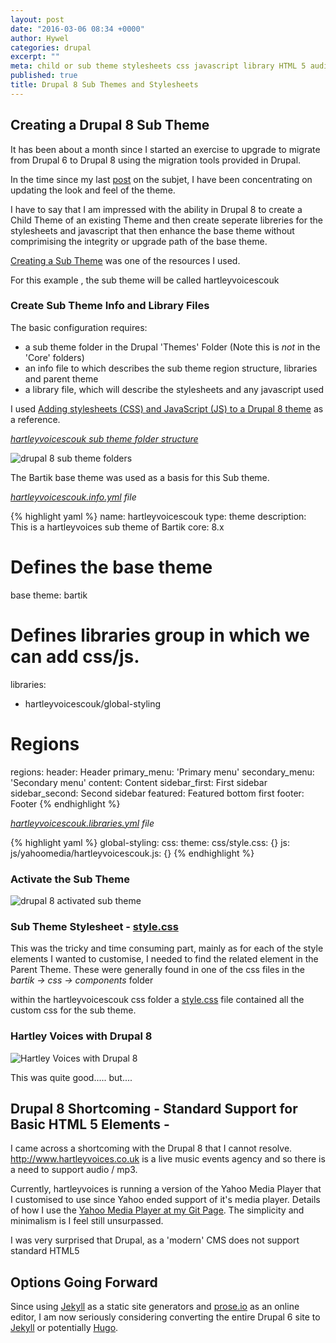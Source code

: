 ```yaml
---
layout: post
date: "2016-03-06 08:34 +0000"
author: Hywel
categories: drupal
excerpt: ""
meta: child or sub theme stylesheets css javascript library HTML 5 audio element Drupal 8
published: true
title: Drupal 8 Sub Themes and Stylesheets
---
```





## Creating a Drupal 8 Sub Theme

It has been about a month since I started an exercise to upgrade to migrate from Drupal 6 to Drupal 8 using the migration tools provided in Drupal.

In the time since my last [post](http://www.hywel.me/drupal/2016/02/06/a-website-upgrade-from-drupal-6-to-drupal-8-part-4.html) on the subjet, I have been concentrating on updating the look and feel of the theme.

I have to say that I am impressed with the ability in Drupal 8 to create a Child Theme of an existing Theme and then create seperate libreries for the stylesheets and javascript that then enhance the base theme without comprimising the integrity or upgrade path of the base theme.

[Creating a Sub Theme](https://www.drupal.org/theme-guide/8/creating-a-sub-theme) was one of the resources I used.

For this example , the sub theme will be called hartleyvoicescouk

### Create Sub Theme Info and Library Files

The basic configuration requires:

- a sub theme folder in the Drupal 'Themes' Folder (Note this is *not* in the 'Core' folders)
- an info file to which describes the sub theme region structure, libraries and parent theme
- a library file, which will describe the stylesheets and any javascript used


I used [Adding stylesheets (CSS) and JavaScript (JS) to a Drupal 8 theme](https://www.drupal.org/theme-guide/8/assets)  as a reference.


*[hartleyvoicescouk sub theme folder structure](https://github.com/hyweljohnllewellyn/hywelme/tree/gh-pages/assets/2016-03-06/hartleyvoicescouk)*

![drupal 8 sub theme folders]({{site.baseurl}}/assets/2016-03-06/drupal%208%20sub%20theme%20folders.png)

The Bartik base theme was used as a basis for this Sub theme.

*[hartleyvoicescouk.info.yml](https://github.com/hyweljohnllewellyn/hywelme/blob/gh-pages/assets/2016-03-06/hartleyvoicescouk/hartleyvoicescouk.info.yml) file*

{% highlight yaml %}
name: hartleyvoicescouk
type: theme
description: This is a hartleyvoices sub theme of Bartik
core: 8.x
# Defines the base theme
base theme: bartik
# Defines libraries group in which we can add css/js.
libraries:
  - hartleyvoicescouk/global-styling
# Regions
regions:
  header: Header
  primary_menu: 'Primary menu'
  secondary_menu: 'Secondary menu'
  content: Content
  sidebar_first: First sidebar
  sidebar_second: Second sidebar
  featured: Featured bottom first
  footer: Footer
{% endhighlight %}

*[hartleyvoicescouk.libraries.yml](https://github.com/hyweljohnllewellyn/hywelme/blob/gh-pages/assets/2016-03-06/hartleyvoicescouk/hartleyvoicescouk.libraries.yml) file*

{% highlight yaml %}
global-styling:
  css:
    theme:
      css/style.css: {}
  js:
      js/yahoomedia/hartleyvoicescouk.js: {}
{% endhighlight %}

### Activate the Sub Theme

![drupal 8 activated sub theme]({{site.baseurl}}/assets/2016-03-06/drupal%208%20activated%20sub%20theme.jpg)

### Sub Theme Stylesheet - [style.css](https://github.com/hyweljohnllewellyn/hywelme/blob/gh-pages/assets/2016-03-06/hartleyvoicescouk/css/style.css)

This was the tricky and time consuming part, mainly as for each of the style elements I wanted to customise, I needed to find the related element in the Parent Theme.  These were generally found in one of the css files in the
*bartik -> css -> components* folder

within the hartleyvoicescouk css folder a [style.css](https://github.com/hyweljohnllewellyn/hywelme/blob/gh-pages/assets/2016-03-06/hartleyvoicescouk/css/style.css) file contained all the custom css for the sub theme.

### Hartley Voices with Drupal 8

![Hartley Voices with Drupal 8]({{site.baseurl}}/assets/2016-03-06/drupal%208%20hartleyvoicescouk%20with%20css.jpg)

This was quite good..... but....

## Drupal 8 Shortcoming - Standard Support for Basic HTML 5 Elements - <audio>

I came across a shortcoming with the Drupal 8 that I cannot resolve.  http://www.hartleyvoices.co.uk is a live music events agency and so there is a need to support audio / mp3.  

Currently, hartleyvoices is running a version of the Yahoo Media Player that I customised to use since Yahoo ended support of it's media player.  Details of how I use the [Yahoo Media Player at my Git Page](https://github.com/hyweljohnllewellyn/yahoomediaplayer).  The simplicity and minimalism is I feel still unsurpassed.

I was very surprised that Drupal, as a 'modern' CMS does not support standard HTML5 <audio> elements.  Why they would need to be developed as a Module escapes me and the only real option at the moment would be to use a paid SoundCloud account for the [Mini embedded player](http://help.soundcloud.com/customer/en/portal/articles/2167181-the-mini-embedded-player) or revert to Drupal 7.

## Options Going Forward

Since using [Jekyll](http://www.hywel.me/jekyll/static/site/2015/11/15/installing-jekyll-locally-on-a-mac.html) as a static site generators and [prose.io](http://www.hywel.me/2015/11/23/create-jekyll-static-site-posts-using-proseio.html) as an online editor, I am now seriously considering converting the entire Drupal 6 site to [Jekyll](http://jekyllrb.com/) or potentially [Hugo](https://gohugo.io/).
